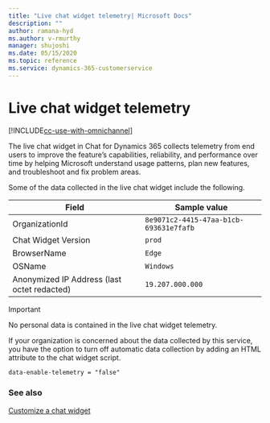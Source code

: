 ```yaml
---
title: "Live chat widget telemetry| Microsoft Docs"
description: ""
author: ramana-hyd
ms.author: v-rmurthy
manager: shujoshi
ms.date: 05/15/2020
ms.topic: reference
ms.service: dynamics-365-customerservice
---
```

# Live chat widget telemetry

[!INCLUDE[cc-use-with-omnichannel](../../includes/cc-use-with-omnichannel.md)]

The live chat widget in Chat for Dynamics 365 collects telemetry from end users to improve the feature’s capabilities, reliability, and performance over time by helping Microsoft understand usage patterns, plan new features, and troubleshoot and fix problem areas.

Some of the data collected in the live chat widget include the following. 

|Field|Sample value|
|----|----|
|OrganizationId |`8e9071c2-4415-47aa-b1cb-693631e7fafb` |
|Chat Widget Version |`prod` |
|BrowserName |`Edge` |
|OSName |`Windows`| 
|Anonymized IP Address (last octet redacted) |`19.207.000.000`| 

> [!IMPORTANT]
> No personal data is contained in the live chat widget telemetry.

If your organization is concerned about the data collected by this service, you have the option to turn off automatic data collection by adding an HTML attribute to the chat widget script. 

```html
data-enable-telemetry = "false"
```

### See also

[Customize a chat widget](how-to/customize-chat-widget.md)
